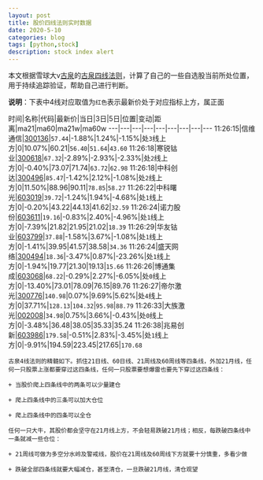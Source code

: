 ```yaml
---
layout: post
title: 股价四线法则实时数据
date: 2020-5-10
categories: blog
tags: [python,stock]
description: stock index alert
---
```



本文根据雪球大v[古泉](https://xueqiu.com/u/7148646888)的[古泉四线法则](https://xueqiu.com/7148646888/130498192)，计算了自己的一些自选股当前所处位置，用于持续追踪验证，帮助自己进行判断。

**说明**：下表中4线对应取值为`红色`表示最新价处于对应指标上方，属正面

时间|名称|代码|最新价|当日|3日|5日|位置|变动|距离|ma21|ma60|ma21w|ma60w
---|---|---|---|---|---|---|---|---
11:26:15|信维通信|[300136](https://xueqiu.com/S/SZ300136)|`57.44`|-1.88%|1.24%|-1.15%|处`3`线上方|0|10.07%|60.21|`56.40`|`51.64`|`43.60`
11:26:18|寒锐钴业|[300618](https://xueqiu.com/S/SZ300618)|`67.32`|-2.89%|-2.93%|-2.33%|处`2`线上方|0|-0.40%|73.07|71.74|`63.72`|`62.98`
11:26:18|中科创达|[300496](https://xueqiu.com/S/SZ300496)|`85.47`|-1.42%|2.12%|-1.08%|处`2`线上方|0|11.50%|88.96|90.11|`78.85`|`58.27`
11:26:22|中科曙光|[603019](https://xueqiu.com/S/SH603019)|`39.72`|-1.24%|1.94%|-4.68%|处`1`线上方|0|-0.20%|43.22|44.13|41.62|`32.59`
11:26:24|诺力股份|[603611](https://xueqiu.com/S/SH603611)|`19.16`|-0.83%|2.40%|-4.96%|处`1`线上方|0|-7.39%|21.82|21.95|21.02|`18.39`
11:26:29|华友钴业|[603799](https://xueqiu.com/S/SH603799)|`37.88`|-1.58%|3.67%|-1.08%|处`1`线上方|0|-1.41%|39.95|41.57|38.58|`34.36`
11:26:24|盛天网络|[300494](https://xueqiu.com/S/SZ300494)|`18.36`|-3.47%|0.87%|-23.26%|处`1`线上方|0|-1.94%|19.77|21.30|19.13|`15.66`
11:26:26|博通集成|[603068](https://xueqiu.com/S/SH603068)|`68.22`|-0.29%|2.27%|-6.05%|处`0`线上方|0|-13.40%|73.01|78.09|76.15|89.76
11:26:27|帝尔激光|[300776](https://xueqiu.com/S/SZ300776)|`140.98`|0.07%|9.69%|5.62%|处`4`线上方|0|37.71%|`128.13`|`104.32`|`95.98`|`88.79`
11:26:33|大族激光|[002008](https://xueqiu.com/S/SZ002008)|`34.98`|0.75%|3.66%|-0.43%|处`0`线上方|0|-3.48%|36.48|38.05|35.33|35.24
11:26:38|兆易创新|[603986](https://xueqiu.com/S/SH603986)|`179.58`|-0.51%|2.83%|-3.45%|处`1`线上方|0|-9.91%|194.59|223.45|217.65|`170.68`

```
古泉4线法则的精髓如下。抓住21日线、60日线、21周线及60周线等四条线，外加21月线，任何一只股票上涨都要穿过这四条线，任何一只股票要想爆雷也要先下穿过这四条线：

+ 当股价爬上四条线中的两条可以少量建仓

+ 爬上四条线中的三条可以加大仓位

+ 爬上四条线中的四条可以全仓

任何一只大牛，其股价都会坚守在21月线上方，不会轻易跌破21月线；相反，每跌破四条线中一条就减一些仓位：

+ 21周线可做为多空分水岭及警戒线，股价在21周线及60周线下方就要十分慎重，多看少做

+ 跌破全部四条线就要大幅减仓，甚至清仓，一旦跌破21月线，清仓观望
```